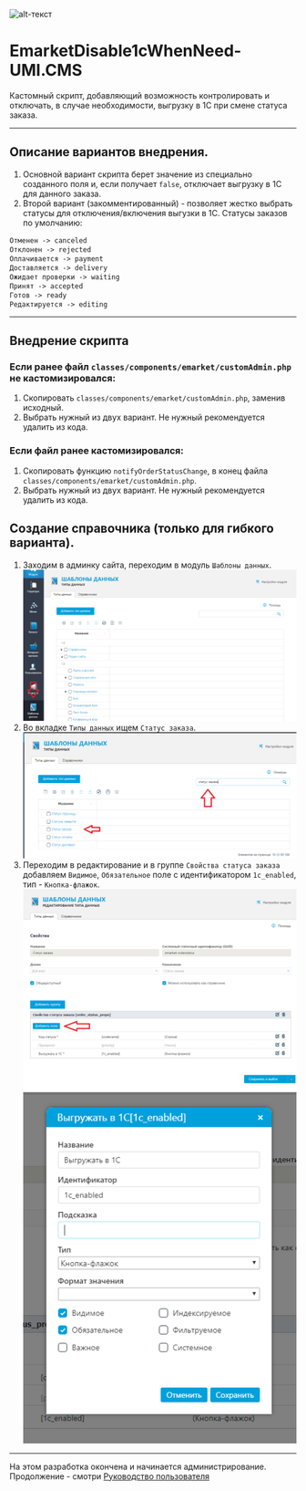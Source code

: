 ![alt-текст](https://unikaweb.ru/images/unikaweb.ru/unika_logo.png "unikaweb")
# EmarketDisable1cWhenNeed-UMI.CMS
Кастомный скрипт, добавляющий возможность контролировать и отключать, в случае необходимости, выгрузку в 1С при смене статуса заказа.  
___
## Описание вариантов внедрения.
1.  Основной вариант скрипта берет значение из специально созданного поля и, если получает `false`, отключает выгрузку в 1С для данного заказа.  
2.  Второй вариант (закомментированный) - позволяет жестко выбрать статусы для отключения/включения выгузки в 1С. Статусы заказов по умолчанию:
```
Отменен -> canceled
Отклонен -> rejected
Оплачивается -> payment
Доставляется -> delivery
Ожидает проверки -> waiting
Принят -> accepted
Готов -> ready
Редактируется -> editing
```
___
## Внедрение скрипта
### Если ранее файл `classes/components/emarket/customAdmin.php` не кастомизировался:
1.  Скопировать `classes/components/emarket/customAdmin.php`, заменив исходный.
2.  Выбрать нужный из двух вариант. Не нужный рекомендуется удалить из кода.
### Если файл ранее кастомизировался:
1.  Скопировать функцию `notifyOrderStatusChange`, в конец файла `classes/components/emarket/customAdmin.php`.
2.  Выбрать нужный из двух вариант. Не нужный рекомендуется удалить из кода.
## Создание справочника (только для гибкого варианта).
1.  Заходим в админку сайта, переходим в модуль `Шаблоны данных`.  
![alt-текст](help-img/step-1.PNG "Unikaweb help")  
2.  Во вкладке `Типы данных` ищем `Статус заказа`.  
![alt-текст](help-img/step-2.PNG "Unikaweb help")  
3.  Переходим в редактирование и в группе `Свойства статуса заказа` добавляем `Видимое`, `Обязательное` поле с идентификатором `1c_enabled`, тип - `Кнопка-флажок`.  
![alt-текст](help-img/step-3-1.PNG "Unikaweb help")  
![alt-текст](help-img/step-3-2.PNG "Unikaweb help")  
___
На этом разработка окончена и начинается администрирование.  
Продолжение - смотри [Руководство пользователя](HELP.md)
